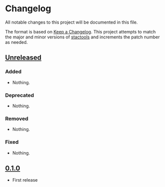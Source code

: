 # Changelog

All notable changes to this project will be documented in this file.

The format is based on [Keep a Changelog](https://keepachangelog.com/en/1.0.0/). This project attempts to match the major and minor versions of [stactools](https://github.com/stac-utils/stactools) and increments the patch number as needed.

## [Unreleased]

### Added

- Nothing.

### Deprecated

- Nothing.

### Removed

- Nothing.

### Fixed

- Nothing.

## [0.1.0]

- First release

[Unreleased]: <https://github.com/stactools-packages/noaa-mrms-qpe/tree/main/>
[0.1.0]: <https://github.com/stactools-packages/noaa-mrms-qpe/tree/v0.1.0/>
